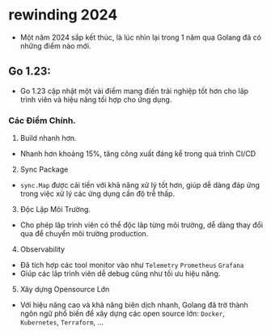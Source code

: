 # rewinding 2024

- Một năm 2024 sắp kết thúc, là lúc nhìn lại trong 1 năm qua Golang đã có những điểm nào mới.

## Go 1.23:
- Go 1.23 cập nhật một vài điểm mang điến trải nghiệp tốt hơn cho lâp trình viên và hiệu năng tối hợp cho ứng dụng.

### Các Điểm Chính.
1. Build nhanh hơn.
- Nhanh hơn khoảng 15%, tăng công xuất đáng kể trong quá trình CI/CD

2. Sync Package
- `sync.Map` được cải tiến với khả năng xử lý tốt hơn, giúp dễ dàng đáp ứng trong việc xử lý các ứng dụng cần độ trễ thấp.

3. Độc Lập Môi Trường.
- Cho phép lâp trình viên có thể độc lâp từng môi trường, dễ dàng thay đổi qua để chuyển môi trường production.

4. Observability
- Đã tích hợp các tool monitor vào như `Telemetry` `Prometheus` `Grafana`
- Giúp các lâp trình viên dễ debug cũng như tối ưu hiệu năng.

5. Xây dựng Opensource Lớn
- Với hiệu năng cao và khả năng biên dịch nhanh, Golang đã trờ thành ngôn ngữ phổ biến để xây dựng các open source lớn: `Docker`, `Kubernetes`, `Terraform`, ...